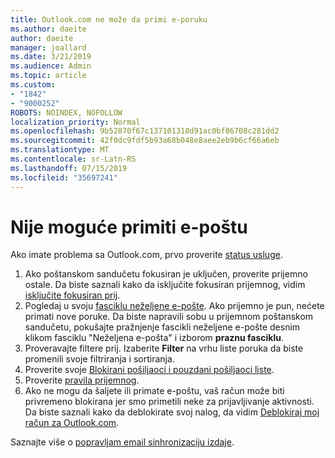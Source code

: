 ```yaml
---
title: Outlook.com ne može da primi e-poruku
ms.author: daeite
author: daeite
manager: joallard
ms.date: 3/21/2019
ms.audience: Admin
ms.topic: article
ms.custom:
- "1842"
- "9000252"
ROBOTS: NOINDEX, NOFOLLOW
localization_priority: Normal
ms.openlocfilehash: 9b52870f67c137101318d91ac0bf86708c281dd2
ms.sourcegitcommit: 42f0dc9fdf5b93a68b048e8aee2eb9b6cf66a6eb
ms.translationtype: MT
ms.contentlocale: sr-Latn-RS
ms.lasthandoff: 07/15/2019
ms.locfileid: "35697241"
---
```

# <a name="cant-receive-email"></a>Nije moguće primiti e-poštu

Ako imate problema sa Outlook.com, prvo proverite [status usluge](https://go.microsoft.com/fwlink/p/?linkid=837482).

1. Ako poštanskom sandučetu fokusiran je uključen, proverite prijemno ostale. Da biste saznali kako da isključite fokusiran prijemnog, vidim [isključite fokusiran prij](https://support.office.com/article/f714d94d-9e63-4217-9ccb-6cb2986aa1b2?wt.mc_id=Office_Outlook_com_Alchemy).
1. Pogledaj u svoju [fasciklu neželjene e-pošte](https://outlook.live.com/mail/junkemail). Ako prijemno je pun, nećete primati nove poruke. Da biste napravili sobu u prijemnom poštanskom sandučetu, pokušajte pražnjenje fascikli neželjene e-pošte desnim klikom fasciklu "Neželjena e-pošta" i izborom **praznu fasciklu**.
1. Proveravajte filtere prij. Izaberite **Filter** na vrhu liste poruka da biste promenili svoje filtriranja i sortiranja.
1. Proverite svoje [Blokirani pošiljaoci i pouzdani pošiljaoci liste](https://outlook.live.com/mail/options/mail/junkEmail).
1. Proverite [pravila prijemnog](https://outlook.live.com/mail/options/mail/rules).
1. Ako ne mogu da šaljete ili primate e-poštu, vaš račun može biti privremeno blokirana jer smo primetili neke za prijavljivanje aktivnosti. Da biste saznali kako da deblokirate svoj nalog, da vidim [Deblokiraj moj račun za Outlook.com](https://support.office.com/article/f4ad2701-d166-4d8b-8a6a-9af2a1f8a4c4?wt.mc_id=Office_Outlook_com_Alchemy).

Saznajte više o [popravljam email sinhronizaciju izdaje](https://support.office.com/article/d39e3341-8d79-4bf1-b3c7-ded602233642?wt.mc_id=Office_Outlook_com_Alchemy).